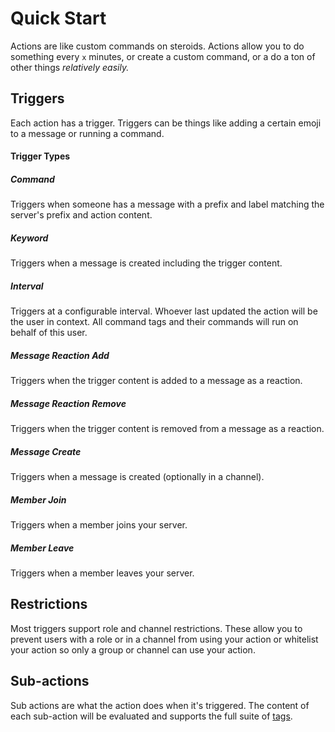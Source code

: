 # Quick Start

Actions are like custom commands on steroids. Actions allow you to do something every `x` minutes, or create a custom command, or a do a ton of other things *relatively easily.*

## Triggers

Each action has a trigger. Triggers can be things like adding a certain emoji to a message or running a command.

#### Trigger Types

##### Command

Triggers when someone has a message with a prefix and label matching the server's prefix and action content.

##### Keyword

Triggers when a message is created including the trigger content.

##### Interval

Triggers at a configurable interval. Whoever last updated the action will be the user in context. All command tags and their commands will run on behalf of this user.

##### Message Reaction Add

Triggers when the trigger content is added to a message as a reaction.

##### Message Reaction Remove

Triggers when the trigger content is removed from a message as a reaction.

##### Message Create

Triggers when a message is created (optionally in a channel).

##### Member Join

Triggers when a member joins your server.

##### Member Leave

Triggers when a member leaves your server.

## Restrictions

Most triggers support role and channel restrictions. These allow you to prevent users with a role or in a channel from using your action or whitelist your action so only a group or channel can use your action.

## Sub-actions

Sub actions are what the action does when it's triggered. The content of each sub-action will be evaluated and supports the full suite of [tags](/Tags/quick_start/).

